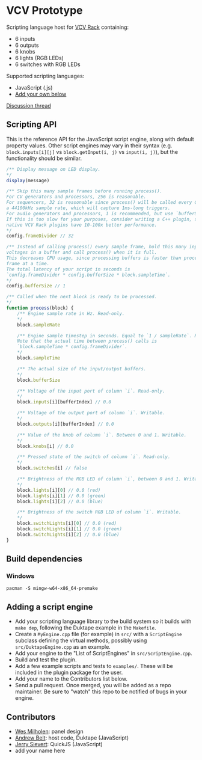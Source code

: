 # VCV Prototype

Scripting language host for [VCV Rack](https://vcvrack.com/) containing:
- 6 inputs
- 6 outputs
- 6 knobs
- 6 lights (RGB LEDs)
- 6 switches with RGB LEDs

Supported scripting languages:
- JavaScript (.js)
- [Add your own below](#adding-a-script-engine)

[Discussion thread](https://community.vcvrack.com/t/vcv-prototype/3271)

## Scripting API

This is the reference API for the JavaScript script engine, along with default property values.
Other script engines may vary in their syntax (e.g. `block.inputs[i][j]` vs `block.getInput(i, j)` vs `input(i, j)`), but the functionality should be similar.

```js
/** Display message on LED display.
*/
display(message)

/** Skip this many sample frames before running process().
For CV generators and processors, 256 is reasonable.
For sequencers, 32 is reasonable since process() will be called every 0.7ms with
a 44100kHz sample rate, which will capture 1ms-long triggers.
For audio generators and processors, 1 is recommended, but use `bufferSize` below.
If this is too slow for your purposes, consider writing a C++ plugin, since
native VCV Rack plugins have 10-100x better performance.
*/
config.frameDivider // 32

/** Instead of calling process() every sample frame, hold this many input/output
voltages in a buffer and call process() when it is full.
This decreases CPU usage, since processing buffers is faster than processing one
frame at a time.
The total latency of your script in seconds is
`config.frameDivider * config.bufferSize * block.sampleTime`.
*/
config.bufferSize // 1

/** Called when the next block is ready to be processed.
*/
function process(block) {
	/** Engine sample rate in Hz. Read-only.
	*/
	block.sampleRate

	/** Engine sample timestep in seconds. Equal to `1 / sampleRate`. Read-only.
	Note that the actual time between process() calls is
	`block.sampleTime * config.frameDivider`.
	*/
	block.sampleTime

	/** The actual size of the input/output buffers.
	*/
	block.bufferSize

	/** Voltage of the input port of column `i`. Read-only.
	*/
	block.inputs[i][bufferIndex] // 0.0

	/** Voltage of the output port of column `i`. Writable.
	*/
	block.outputs[i][bufferIndex] // 0.0

	/** Value of the knob of column `i`. Between 0 and 1. Writable.
	*/
	block.knobs[i] // 0.0

	/** Pressed state of the switch of column `i`. Read-only.
	*/
	block.switches[i] // false

	/** Brightness of the RGB LED of column `i`, between 0 and 1. Writable.
	*/
	block.lights[i][0] // 0.0 (red)
	block.lights[i][1] // 0.0 (green)
	block.lights[i][2] // 0.0 (blue)

	/** Brightness of the switch RGB LED of column `i`. Writable.
	*/
	block.switchLights[i][0] // 0.0 (red)
	block.switchLights[i][1] // 0.0 (green)
	block.switchLights[i][2] // 0.0 (blue)
}
```

## Build dependencies

### Windows
```
pacman -S mingw-w64-x86_64-premake
```

## Adding a script engine

- Add your scripting language library to the build system so it builds with `make dep`, following the Duktape example in the `Makefile`.
- Create a `MyEngine.cpp` file (for example) in `src/` with a `ScriptEngine` subclass defining the virtual methods, possibly using `src/DuktapeEngine.cpp` as an example.
- Add your engine to the "List of ScriptEngines" in `src/ScriptEngine.cpp`.
- Build and test the plugin.
- Add a few example scripts and tests to `examples/`. These will be included in the plugin package for the user.
- Add your name to the Contributors list below.
- Send a pull request. Once merged, you will be added as a repo maintainer. Be sure to "watch" this repo to be notified of bugs in your engine.

## Contributors

- [Wes Milholen](https://grayscale.info/): panel design
- [Andrew Belt](https://github.com/AndrewBelt): host code, Duktape (JavaScript)
- [Jerry Sievert](https://github.com/JerrySievert): QuickJS (JavaScript)
- add your name here
